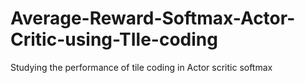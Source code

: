 # Average-Reward-Softmax-Actor-Critic-using-TIle-coding
Studying the performance of tile coding in Actor scritic softmax
